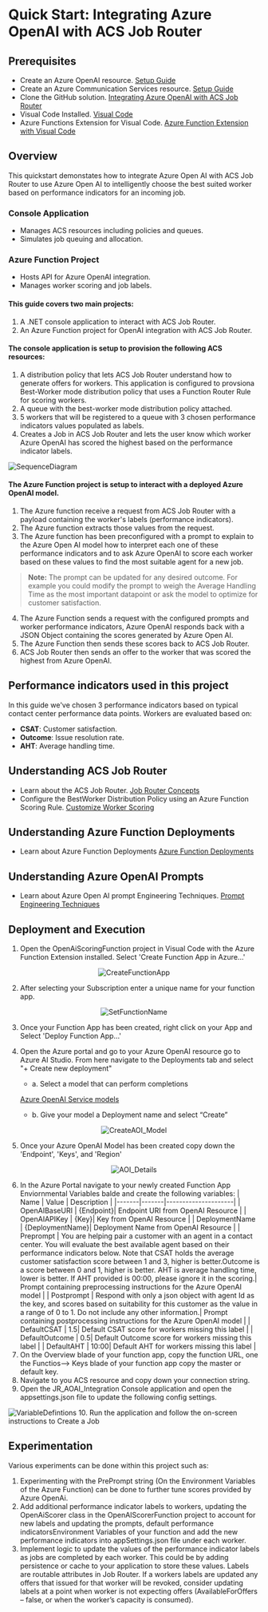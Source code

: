 # Quick Start: Integrating Azure OpenAI with ACS Job Router

## Prerequisites
- Create an Azure OpenAI resource. [Setup Guide](https://learn.microsoft.com/en-us/azure/ai-services/openai/how-to/create-resource?pivots=web-portal)
- Create an Azure Communication Services resource. [Setup Guide](https://learn.microsoft.com/en-us/azure/communication-services/quickstarts/create-communication-resource?tabs=windows&pivots=platform-azp#clean-up-resources)
- Clone the GitHub solution. [Integrating Azure OpenAI with ACS Job Router](https://github.com/Azure-Samples/communication-services-dotnet-quickstarts/tree/main/JobRouterOpenAIIntegration)
- Visual Code Installed. [Visual Code](https://code.visualstudio.com/)
- Azure Functions Extension for Visual Code. [Azure Function Extension with Visual Code](https://marketplace.visualstudio.com/items?itemName=ms-azuretools.vscode-azurefunctions)

## Overview

This quickstart demonstates how to integrate Azure Open AI with ACS Job Router to use Azure Open AI to intelligently choose the best suited worker based on performance indicators for an incoming job.

### Console Application
- Manages ACS resources including policies and queues.
- Simulates job queuing and allocation.

### Azure Function Project
- Hosts API for Azure OpenAI integration.
- Manages worker scoring and job labels.

#### This guide covers two main projects:
1. A .NET console application to interact with ACS Job Router.
2. An Azure Function project for OpenAI integration with ACS Job Router.
 
#### The console application is setup to provision the following ACS resources:
1. A distribution policy that lets ACS Job Router understand how to generate offers for workers. This application is configured to provsiona Best-Worker mode distribution policy that uses a Function Router Rule for scoring workers. 
2. A queue with the best-worker mode distribution policy attached.
3. 5 workers that will be registered to a queue with 3 chosen performance indicators values populated as labels.
4. Creates a Job in ACS Job Router and lets the user know which worker Azure OpenAI has scored the highest based on the performance indicator labels.

![SequenceDiagram](./media/Overview%20sequence%20diagram.png)
 
#### The Azure Function project is setup to interact with a deployed Azure OpenAI model.
1. The Azure function receive a request from ACS Job Router with a payload containing the worker's labels (performance indicators).
2. The Azure function extracts those values from the request.
3. The Azure function has been preconfigured with a prompt to explain to the Azure Open AI model how to interpret each one of these performance indicators and to ask Azure OpenAI to score each worker based on these values to find the most suitable agent for a new job.
> **Note:** The prompt can be updated for any desired outcome. For example you could modify the prompt to weigh the Average Handling Time as the most important datapoint or ask the model to optimize for customer satisfaction. 
4. The Azure Function sends a request with the configured prompts and worker performance indicators, Azure OpenAI responds back with a JSON Object containing the scores generated by Azure Open AI.
5. The Azure Function then sends these scores back to ACS Job Router.
6. ACS Job Router then sends an offer to the worker that was scored the highest from Azure OpenAI.

## Performance indicators used in this project

In this guide we've chosen 3 performance indicators based on typical contact center performance data points.
Workers are evaluated based on:
- **CSAT**: Customer satisfaction.
- **Outcome**: Issue resolution rate.
- **AHT**: Average handling time.


## Understanding ACS Job Router
- Learn about the ACS Job Router. [Job Router Concepts](https://learn.microsoft.com/en-us/azure/communication-services/concepts/router/concepts)
- Configure the BestWorker Distribution Policy using an Azure Function Scoring Rule. [Customize Worker Scoring](https://learn.microsoft.com/en-us/azure/communication-services/how-tos/router-sdk/customize-worker-scoring)

## Understanding Azure Function Deployments
- Learn about Azure Function Deployments [Azure Function Deployments](https://learn.microsoft.com/en-us/azure/azure-functions/functions-deployment-technologies?tabs=windows)

## Understanding Azure OpenAI Prompts
- Learn about Azure Open AI prompt Engineering Techniques. [Prompt Engineering Techniques](https://learn.microsoft.com/en-us/azure/ai-services/openai/concepts/advanced-prompt-engineering?pivots=programming-language-chat-completions)

## Deployment and Execution

1. Open the OpenAiScoringFunction project in Visual Code with the Azure Function Extension installed. Select 'Create Function App in Azure...'

<p align="center">
  <img src="./media/CreateAzureFunctionFromCode.png" alt="CreateFunctionApp"/>
</p>

2. After selecting your Subscription enter a unique name for your function app.

<p align="center">
  <img src="./media/FunctionSelectSubscription.png" alt="SetFunctionName"/>
</p>

3. Once your Function App has been created, right click on your App and Select 'Deploy Function App...'
4. Open the Azure portal and go to your Azure OpenAI resource go to Azure AI Studio. From here navigate to the Deployments tab and select "+ Create new deployment"
    - a. Select a model that can perform completions 

    [Azure OpenAI Service models](https://learn.microsoft.com/en-us/azure/ai-services/openai/concepts/models)
    - b. Give your model a Deployment name and select “Create”

<p align="center">
  <img src="./media/AOAIModelCreation.png" alt="CreateAOI_Model"/>
</p>

5. Once your Azure OpenAI Model has been created copy down the 'Endpoint', 'Keys', and 'Region'

<p align="center">
  <img src="./media/AOI_KeyAndEndpoint.png" alt="AOI_Details"/>
</p>

6. In the Azure Portal navigate to your newly created Function App Enviornmental Variables balde and create the following variables:
| Name  | Value | Description         |
|-------|-------|---------------------|
| OpenAIBaseURI | {Endpoint}| Endpoint URI from OpenAI Resource   |
| OpenAIAPIKey | {Key}| Key from OpenAI Resource  |
| DeploymentName | {DeploymentName}| Deployment Name from OpenAI Resource   |
| Preprompt | You are helping pair a customer with an agent in a contact center. You will evaluate the best available agent based on their performance indicators below. Note that CSAT holds the average customer satisfaction score between 1 and 3, higher is better.Outcome is a score between 0 and 1, higher is better. AHT is average handling time, lower is better. If AHT provided is 00:00, please ignore it in the scoring.| Prompt containing preprocessing instructions for the Azure OpenAI model  |
| Postprompt | Respond with only a json object with agent Id as the key, and scores based on suitability for this customer as the value in a range of 0 to 1. Do not include any other information.| Prompt containing postprocessing instructions for the Azure OpenAI model   |
| DefaultCSAT | 1.5| Default CSAT score for workers missing this label   |
| DefaultOutcome | 0.5| Default Outcome score for workers missing this label   |
| DefaultAHT | 10:00| Default AHT for workers missing this label   |
7. On the Overview blade of your function app, copy the function URL, one the Functios--> Keys blade of your function app copy the master or default key.
8. Navigate to you ACS resource and copy down your connection string.
9. Open the JR_AOAI_Integration Console application and open the appsettings.json file to update the following config settings.

![VariableDefintions](./media/AppSetingsConfig.png)
10. Run the application and follow the on-screen instructions to Create a Job


## Experimentation

Various experiments can be done within this project such as:

1.	Experimenting with the PrePrompt string (On the Environment Variables of the Azure Function) can be done to further tune scores provided by Azure OpenAi.
2.	Add additional performance indicator labels to workers, updating the OpenAiScorer class in the OpenAIScorerFunction project to account for new labels and updating the prompts, default performance indicatorsEnvironment Variables of your function and add the new performance indicators into appSettings.json file under each worker.
3.	Implement logic to update the values of the performance indicator labels as jobs are completed by each worker. This could be by adding persistence or cache to your application to store these values. Labels are routable attributes in Job Router. If a workers labels are updated any offers that issued for that worker will be revoked, consider updating labels at a point when worker is not expecting offers (AvailableForOffers – false, or when the worker’s capacity is consumed).
